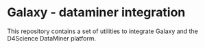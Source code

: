 # Galaxy - dataminer integration

This repository contains a set of utilities to integrate Galaxy and the
D4Science DataMiner platform.

